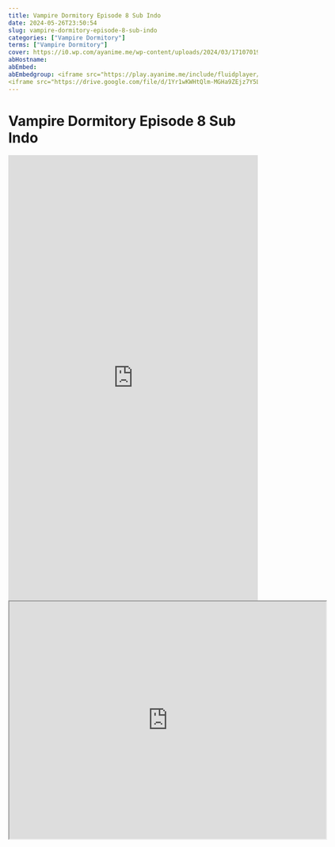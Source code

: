 ```yaml
---
title: Vampire Dormitory Episode 8 Sub Indo
date: 2024-05-26T23:50:54
slug: vampire-dormitory-episode-8-sub-indo
categories: ["Vampire Dormitory"]
terms: ["Vampire Dormitory"]
cover: https://i0.wp.com/ayanime.me/wp-content/uploads/2024/03/1710701981-1476-141863.jpg
abHostname: 
abEmbed: 
abEmbedgroup: <iframe src="https://play.ayanime.me/include/fluidplayer/fluidplayer.php?VideoSrc1=https%3A%2F%2Fdrive.google.com%2Ffile%2Fd%2F1vEqfUsYrEkGFw5BGf4XFbE8o8tF31uXY%2Fpreview&VideoType1=video%2Fmp4&VideoQuality1=480p&VideoSrc2=https%3A%2F%2Fdrive.google.com%2Ffile%2Fd%2F1KsrsHMyDmx33s-jMYEVZwNKFbqfdWwtt%2Fpreview&VideoType2=video%2Fmp4&VideoQuality2=720p&VideoSrc3=https%3A%2F%2Fdrive.google.com%2Ffile%2Fd%2F1Yr1wKWHtQlm-MGHa9ZEjz7Y5LDNt-_WN%2Fpreview&VideoType3=video%2Fmp4&VideoQuality3=1080p&VideoSrc4=&VideoType4=&VideoQuality4=&VideoPoster=&VideoTrack1=&kind1=&srclang1=&label1=&default1=&VideoTrack2=&kind2=&srclang2=&label2=&default2=&player=fluid+player&server=Drive+API&api=&width=100%25&height=900px" frameborder="0" width="100%" height="900px" allowfullscreen="allowfullscreen" scrolling="no"></iframe>
<iframe src="https://drive.google.com/file/d/1Yr1wKWHtQlm-MGHa9ZEjz7Y5LDNt-_WN/preview" width="640" height="480" allow="accelerometer; autoplay; encrypted-media; gyroscope; fullscreen; picture-in-picture" scrolling="no" seamless="" sandbox="allow-same-origin allow-scripts"></iframe>
---
```


# Vampire Dormitory Episode 8 Sub Indo

<iframe src="https://play.ayanime.me/include/fluidplayer/fluidplayer.php?VideoSrc1=https%3A%2F%2Fdrive.google.com%2Ffile%2Fd%2F1vEqfUsYrEkGFw5BGf4XFbE8o8tF31uXY%2Fpreview&VideoType1=video%2Fmp4&VideoQuality1=480p&VideoSrc2=https%3A%2F%2Fdrive.google.com%2Ffile%2Fd%2F1KsrsHMyDmx33s-jMYEVZwNKFbqfdWwtt%2Fpreview&VideoType2=video%2Fmp4&VideoQuality2=720p&VideoSrc3=https%3A%2F%2Fdrive.google.com%2Ffile%2Fd%2F1Yr1wKWHtQlm-MGHa9ZEjz7Y5LDNt-_WN%2Fpreview&VideoType3=video%2Fmp4&VideoQuality3=1080p&VideoSrc4=&VideoType4=&VideoQuality4=&VideoPoster=&VideoTrack1=&kind1=&srclang1=&label1=&default1=&VideoTrack2=&kind2=&srclang2=&label2=&default2=&player=fluid+player&server=Drive+API&api=&width=100%25&height=900px" frameborder="0" width="100%" height="900px" allowfullscreen="allowfullscreen" scrolling="no"></iframe>
<iframe src="https://drive.google.com/file/d/1Yr1wKWHtQlm-MGHa9ZEjz7Y5LDNt-_WN/preview" width="640" height="480" allow="accelerometer; autoplay; encrypted-media; gyroscope; fullscreen; picture-in-picture" scrolling="no" seamless="" sandbox="allow-same-origin allow-scripts"></iframe>

